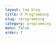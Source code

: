 ```yaml
---
layout: tag-blog
title: R Programming
slug: rprogramming
category: programming
menu: false
order: 7
---
```

